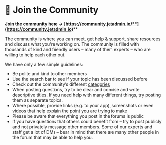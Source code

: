 # 🙌 Join the Community

**Join the community here →** [**https://community.jetadmin.io/**](https://community.jetadmin.io)****

The community is where you can meet, get help & support, share resources and discuss what you're working on. The community is filled with thousands of kind and friendly users – many of them experts – who are willing to help each other out.&#x20;

We have only a few simple guidelines:

* Be polite and kind to other members
* Use the search bar to see if your topic has been discussed before
* Check out the community’s different [categories](https://community.jetadmin.io)
* When posting questions, try to be clear and concise and write descriptive titles. If you need help with many different things, try posting them as separate topics.
* Where possible, provide links (e.g. to your app), screenshots or even videos that help explain the point you are trying to make
* Please be aware that everything you post in the forums is public
* If you have questions that others could benefit from – try to post publicly and not privately message other members. Some of our experts and staff get a lot of DMs – bear in mind that there are many other people in the forum that may be able to help you.&#x20;

